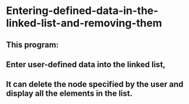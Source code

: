 # Entering-defined-data-in-the-linked-list-and-removing-them

## This program:
## Enter user-defined data into the linked list,
## It can delete the node specified by the user and display all the elements in the list.
